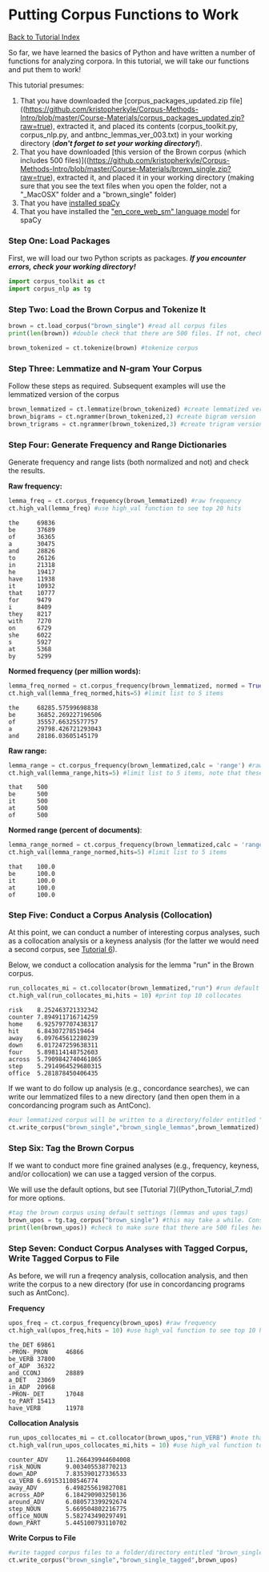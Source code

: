 # Putting Corpus Functions to Work
[Back to Tutorial Index](py_index.md)

So far, we have learned the basics of Python and have written a number of functions for analyzing corpora. In this tutorial, we will take our functions and put them to work!

This tutorial presumes:
1. That you have downloaded the [corpus_packages_updated.zip file]((https://github.com/kristopherkyle/Corpus-Methods-Intro/blob/master/Course-Materials/corpus_packages_updated.zip?raw=true), extracted it, and placed its contents (corpus_toolkit.py, corpus_nlp.py, and antbnc_lemmas_ver_003.txt) in your working directory (**_don't forget to set your working directory!_**).
2. That you have downloaded [this version of the Brown corpus (which includes 500 files)]((https://github.com/kristopherkyle/Corpus-Methods-Intro/blob/master/Course-Materials/brown_single.zip?raw=true), extracted it, and placed it in your working directory (making sure that you see the text files when you open the folder, not a "_MacOSX" folder and a "brown_single" folder)
3. That you have [installed spaCy](https://spacy.io/usage)
4. That you have installed the ["en_core_web_sm" language model](https://spacy.io/usage/models) for spaCy

### Step One: Load Packages
First, we will load our two Python scripts as packages. **_If you encounter errors, check your working directory!_**

```python
import corpus_toolkit as ct
import corpus_nlp as tg
```

### Step Two: Load the Brown Corpus and Tokenize It

```python
brown = ct.load_corpus("brown_single") #read all corpus files
print(len(brown)) #double check that there are 500 files. If not, check your directory (see point 2 above) and check your directory name

brown_tokenized = ct.tokenize(brown) #tokenize corpus
```
### Step Three: Lemmatize and N-gram Your Corpus
Follow these steps as required. Subsequent examples will use the lemmatized version of the corpus
```python
brown_lemmatized = ct.lemmatize(brown_tokenized) #create lemmatized version of the text
brown_bigrams = ct.ngrammer(brown_tokenized,2) #create bigram version
brown_trigrams = ct.ngrammer(brown_tokenized,3) #create trigram version

```
### Step Four: Generate Frequency and Range Dictionaries
Generate frequency and range lists (both normalized and not) and check the results.

__Raw frequency:__
```python
lemma_freq = ct.corpus_frequency(brown_lemmatized) #raw frequency
ct.high_val(lemma_freq) #use high_val function to see top 20 hits
```
```
the     69836
be      37689
of      36365
a       30475
and     28826
to      26126
in      21318
he      19417
have    11938
it      10932
that    10777
for     9479
i       8409
they    8217
with    7270
on      6729
she     6022
s       5927
at      5368
by      5299
```
__Normed frequency (per million words):__
```python
lemma_freq_normed = ct.corpus_frequency(brown_lemmatized, normed = True) #raw frequency
ct.high_val(lemma_freq_normed,hits=5) #limit list to 5 items
```
```
the     68285.57599698838
be      36852.269227196506
of      35557.66325577757
a       29798.426721293043
and     28186.03605145179
```
__Raw range:__
```python
lemma_range = ct.corpus_frequency(brown_lemmatized,calc = 'range') #raw frequency
ct.high_val(lemma_range,hits=5) #limit list to 5 items, note that these items occur in all 500 texts
```
```
that    500
be      500
it      500
at      500
of      500
```
__Normed range (percent of documents)__:
```python
lemma_range_normed = ct.corpus_frequency(brown_lemmatized,calc = 'range', normed = True) #raw frequency
ct.high_val(lemma_range_normed,hits=5) #limit list to 5 items
```
```
that    100.0
be      100.0
it      100.0
at      100.0
of      100.0
```
### Step Five: Conduct a Corpus Analysis (Collocation)
At this point, we can conduct a number of interesting corpus analyses, such as a collocation analysis or a keyness analysis (for the latter we would need a second corpus, see [Tutorial 6](Python_Tutorial_6.md)).

Below, we conduct a collocation analysis for the lemma "run" in the Brown corpus.

```python
run_collocates_mi = ct.collocator(brown_lemmatized,"run") #run default collocate analysis
ct.high_val(run_collocates_mi,hits = 10) #print top 10 collocates

```

```
risk    8.252463721332342
counter 7.894911716714259
home    6.925797707438317
hit     6.84307278519464
away    6.097645612280239
down    6.017247259638311
four    5.898114148752603
across  5.7909842740461865
step    5.2914964529680315
office  5.281878450406435
```

If we want to do follow up analysis (e.g., concordance searches), we can write our lemmatized files to a new directory (and then open them in a concordancing program such as AntConc).

```python
#our lemmatized corpus will be written to a directory/folder entitled "brown_single_lemmas" in our working directory
ct.write_corpus("brown_single","brown_single_lemmas",brown_lemmatized)
```

### Step Six: Tag the Brown Corpus

If we want to conduct more fine grained analyses (e.g., frequency, keyness, and/or collocation) we can use a tagged version of the corpus.

We will use the default options, but see [Tutorial 7]((Python_Tutorial_7.md) for more options.

```python
#tag the brown corpus using default settings (lemmas and upos tags)
brown_upos = tg.tag_corpus("brown_single") #this may take a while. Consider getting some coffee!
print(len(brown_upos)) #check to make sure that there are 500 files here! Otherwise, there is a problem with your directory name OR your working directory!
```

### Step Seven: Conduct Corpus Analyses with Tagged Corpus, Write Tagged Corpus to File

As before, we will run a freqency analysis, collocation analysis, and then write the corpus to a new directory (for use in concordancing programs such as AntConc).

__Frequency__
```python
upos_freq = ct.corpus_frequency(brown_upos) #raw frequency
ct.high_val(upos_freq,hits = 10) #use high_val function to see top 10 hits
```

```
the_DET 69861
-PRON-_PRON     46866
be_VERB 37800
of_ADP  36322
and_CCONJ       28889
a_DET   23069
in_ADP  20968
-PRON-_DET      17048
to_PART 15413
have_VERB       11978
```

__Collocation Analysis__
```python
run_upos_collocates_mi = ct.collocator(brown_upos,"run_VERB") #note that we have to include the appropriate tag in our search
ct.high_val(run_upos_collocates_mi,hits = 10) #use high_val function to see top 10 hits

```

```
counter_ADV     11.266439944604008
risk_NOUN       9.003405538770213
down_ADP        7.835390127336533
ca_VERB 6.691531108546774
away_ADV        6.498255619827081
across_ADP      6.184290903250136
around_ADV      6.080573399292674
step_NOUN       5.669504802216775
office_NOUN     5.582743490297491
down_PART       5.445100793110702
```

__Write Corpus to File__
```python
#write tagged corpus files to a folder/directory entitled "brown_single_tagged"
ct.write_corpus("brown_single","brown_single_tagged",brown_upos)
```
